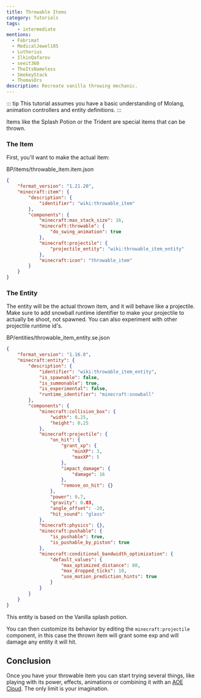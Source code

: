 ```yaml
---
title: Throwable Items
category: Tutorials
tags:
    - intermediate
mentions:
  - Fabrimat
  - MedicalJewel105
  - Luthorius
  - IlkinQafarov
  - seeit360
  - TheItsNameless
  - SmokeyStack
  - ThomasOrs
description: Recreate vanilla throwing mechanic.
---
```


::: tip
This tutorial assumes you have a basic understanding of Molang, animation controllers and entity definitions.
:::

Items like the Splash Potion or the Trident are special items that can be thrown.

### The Item

First, you'll want to make the actual item:

<CodeHeader>BP/items/throwable_item.item.json</CodeHeader>

```json
{
    "format_version": "1.21.20",
    "minecraft:item": {
        "description": {
            "identifier": "wiki:throwable_item"
        },
        "components": {
            "minecraft:max_stack_size": 16,
            "minecraft:throwable": {
                "do_swing_animation": true
            },
            "minecraft:projectile": {
                "projectile_entity": "wiki:throwable_item_entity"
            },
            "minecraft:icon": "throwable_item"
        }
    }
}
```

### The Entity

The entity will be the actual thrown item, and it will behave like a projectile.
Make sure to add snowball runtime identifier to make your projectile to actually be shoot, not spawned. You can also experiment with other projectile runtime id's.

<CodeHeader>BP/entities/throwable_item_entity.se.json</CodeHeader>

```json
{
    "format_version": "1.16.0",
    "minecraft:entity": {
        "description": {
            "identifier": "wiki:throwable_item_entity",
            "is_spawnable": false,
            "is_summonable": true,
            "is_experimental": false,
            "runtime_identifier": "minecraft:snowball"
        },
        "components": {
            "minecraft:collision_box": {
                "width": 0.25,
                "height": 0.25
            },
            "minecraft:projectile": {
                "on_hit": {
                    "grant_xp": {
                        "minXP": 3,
                        "maxXP": 5
                    },
                    "impact_damage": {
                        "damage": 16
                    },
                    "remove_on_hit": {}
                },
                "power": 0.7,
                "gravity": 0.03,
                "angle_offset": -20,
                "hit_sound": "glass"
            },
            "minecraft:physics": {},
            "minecraft:pushable": {
                "is_pushable": true,
                "is_pushable_by_piston": true
            },
            "minecraft:conditional_bandwidth_optimization": {
                "default_values": {
                    "max_optimized_distance": 80,
                    "max_dropped_ticks": 10,
                    "use_motion_prediction_hints": true
                }
            }
        }
    }
}
```

This entity is based on the Vanilla splash potion.

You can then customize its behavior by editing the `minecraft:projectile` component, in this case the thrown item will grant some exp and will damage any entity it will hit.

## Conclusion

Once you have your throwable item you can start trying several things, like playing with its power, effects, animations or combining it with an [AOE Cloud](/entities/introduction-to-aec). The only limit is your imagination.
